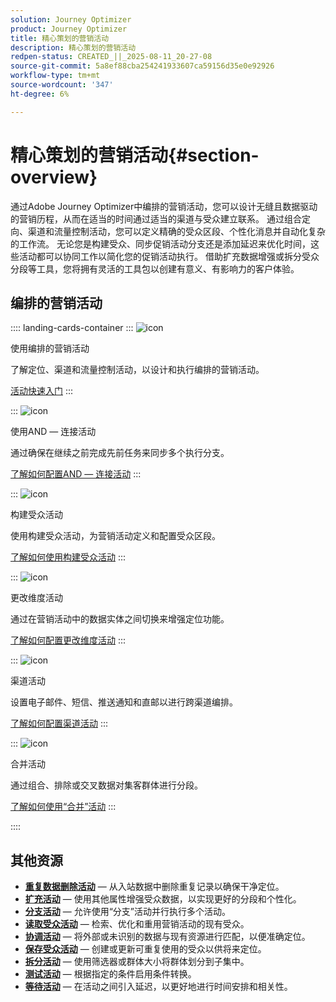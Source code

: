 ```yaml
---
solution: Journey Optimizer
product: Journey Optimizer
title: 精心策划的营销活动
description: 精心策划的营销活动
redpen-status: CREATED_||_2025-08-11_20-27-08
source-git-commit: 5a8ef88cba254241933607ca59156d35e0e92926
workflow-type: tm+mt
source-wordcount: '347'
ht-degree: 6%

---
```



# 精心策划的营销活动{#section-overview}

通过Adobe Journey Optimizer中编排的营销活动，您可以设计无缝且数据驱动的营销历程，从而在适当的时间通过适当的渠道与受众建立联系。 通过组合定向、渠道和流量控制活动，您可以定义精确的受众区段、个性化消息并自动化复杂的工作流。 无论您是构建受众、同步促销活动分支还是添加延迟来优化时间，这些活动都可以协同工作以简化您的促销活动执行。 借助扩充数据增强或拆分受众分段等工具，您将拥有灵活的工具包以创建有意义、有影响力的客户体验。

## 编排的营销活动

:::: landing-cards-container
:::
![icon](https://cdn.experienceleague.adobe.com/icons/book.svg?lang=zh-Hans)

使用编排的营销活动

了解定位、渠道和流量控制活动，以设计和执行编排的营销活动。

[活动快速入门](../using/orchestrated/activities/about-activities.md)
:::

:::
![icon](https://cdn.experienceleague.adobe.com/icons/code-branch.svg?lang=zh-Hans)

使用AND — 连接活动

通过确保在继续之前完成先前任务来同步多个执行分支。

[了解如何配置AND — 连接活动](../using/orchestrated/activities/and-join.md)
:::

:::
![icon](https://cdn.experienceleague.adobe.com/icons/bullseye.svg?lang=zh-Hans)

构建受众活动

使用构建受众活动，为营销活动定义和配置受众区段。

[了解如何使用构建受众活动](../using/orchestrated/activities/build-audience.md)
:::

:::
![icon](https://cdn.experienceleague.adobe.com/icons/gear.svg?lang=zh-Hans)

更改维度活动

通过在营销活动中的数据实体之间切换来增强定位功能。

[了解如何配置更改维度活动](../using/orchestrated/activities/change-dimension.md)
:::

:::
![icon](https://cdn.experienceleague.adobe.com/icons/list-check.svg?lang=zh-Hans)

渠道活动

设置电子邮件、短信、推送通知和直邮以进行跨渠道编排。

[了解如何配置渠道活动](../using/orchestrated/activities/channels.md)
:::

:::
![icon](https://cdn.experienceleague.adobe.com/icons/puzzle-piece.svg?lang=zh-Hans)

合并活动

通过组合、排除或交叉数据对集客群体进行分段。

[了解如何使用“合并”活动](../using/orchestrated/activities/combine.md)
:::

::::


## 其他资源

- **[重复数据删除活动](../using/orchestrated/activities/deduplication.md)** — 从入站数据中删除重复记录以确保干净定位。
- **[扩充活动](../using/orchestrated/activities/enrichment.md)** — 使用其他属性增强受众数据，以实现更好的分段和个性化。
- **[分支活动](../using/orchestrated/activities/fork.md)** — 允许使用“分支”活动并行执行多个活动。
- **[读取受众活动](../using/orchestrated/activities/read-audience.md)** — 检索、优化和重用营销活动的现有受众。
- **[协调活动](../using/orchestrated/activities/reconciliation.md)** — 将外部或未识别的数据与现有资源进行匹配，以便准确定位。
- **[保存受众活动](../using/orchestrated/activities/save-audience.md)** — 创建或更新可重复使用的受众以供将来定位。
- **[拆分活动](../using/orchestrated/activities/split.md)** — 使用筛选器或群体大小将群体划分到子集中。
- **[测试活动](../using/orchestrated/activities/test.md)** — 根据指定的条件启用条件转换。
- **[等待活动](../using/orchestrated/activities/wait.md)** — 在活动之间引入延迟，以更好地进行时间安排和相关性。
